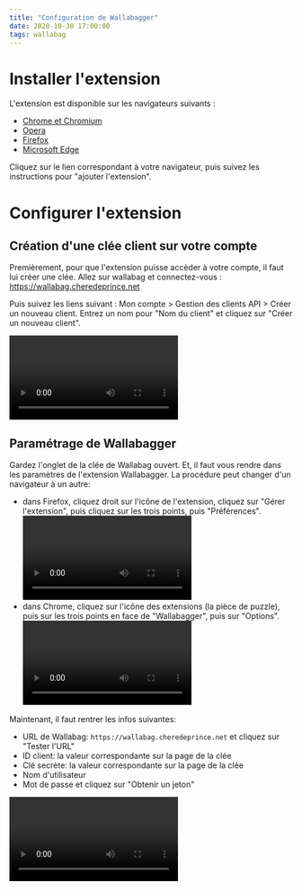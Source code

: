```yaml
---
title: "Configuration de Wallabagger"
date: 2020-10-30 17:00:00
tags: wallabag
---
```


# Installer l'extension

L'extension est disponible sur les navigateurs suivants :
- [Chrome et Chromium](https://chrome.google.com/webstore/detail/wallabagger/gbmgphmejlcoihgedabhgjdkcahacjlj)
- [Opera](https://addons.opera.com/ru/extensions/details/wallabagger/)
- [Firefox](https://addons.mozilla.org/en-US/firefox/addon/wallabagger/)
- [Microsoft Edge](https://www.microsoft.com/en-us/store/p/wallabagger/9p41cnlppmfz "Microsoft Edge")

Cliquez sur le lien correspondant à votre navigateur, puis suivez les instructions pour "ajouter l'extension".

# Configurer l'extension

## Création d'une clée client sur votre compte

Premièrement, pour que l'extension puisse accèder à votre compte, il faut lui créer une clée. Allez sur wallabag et connectez-vous : https://wallabag.cheredeprince.net

Puis suivez les liens suivant : Mon compte > Gestion des clients API > Créer un nouveau client. Entrez un nom pour "Nom du client" et cliquez sur "Créer un nouveau client". 

![](creation-de-cle.webm)

## Paramétrage de Wallabagger

Gardez l'onglet de la clée de Wallabag ouvert. Et, il faut vous rendre dans les paramètres de l'extension Wallabagger. La procédure peut changer d'un navigateur à un autre:
- dans Firefox, cliquez droit sur l'icône de l'extension, cliquez sur "Gérer l'extension", puis cliquez sur les trois points, puis "Préférences".
![](wallabagger-parametre-firefox.webm)
- dans Chrome, cliquez sur l'icône des extensions (la pièce de puzzle), puis sur les trois points en face de "Wallabagger", puis sur "Options".
![](wallabagger-parametre-chrome.webm)


Maintenant, il faut rentrer les infos suivantes: 
- URL de Wallabag: `https://wallabag.cheredeprince.net` et cliquez sur "Tester l'URL"
- ID client: la valeur correspondante sur la page de la clée
- Clé secrète: la valeur correspondante sur la page de la clée
- Nom d'utilisateur 
- Mot de passe et cliquez sur "Obtenir un jeton"

![](wallabagger-parametrage.webm)


